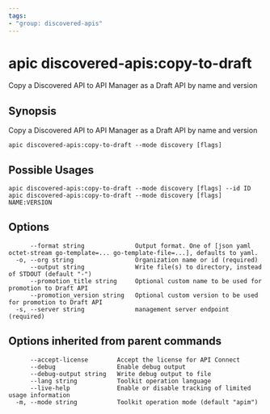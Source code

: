 ```yaml
---
tags:
- "group: discovered-apis"
---
```

# apic discovered-apis:copy-to-draft

Copy a Discovered API to API Manager as a Draft API by name and version

## Synopsis

Copy a Discovered API to API Manager as a Draft API by name and version

```
apic discovered-apis:copy-to-draft --mode discovery [flags]
```

## Possible Usages

```
apic discovered-apis:copy-to-draft --mode discovery [flags] --id ID
apic discovered-apis:copy-to-draft --mode discovery [flags] NAME:VERSION
```

## Options

```
      --format string              Output format. One of [json yaml octet-stream go-template=... go-template-file=...], defaults to yaml.
  -o, --org string                 Organization name or id (required)
      --output string              Write file(s) to directory, instead of STDOUT (default "-")
      --promotion_title string     Optional custom name to be used for promotion to Draft API
      --promotion_version string   Optional custom version to be used for promotion to Draft API
  -s, --server string              management server endpoint (required)
```

## Options inherited from parent commands

```
      --accept-license        Accept the license for API Connect
      --debug                 Enable debug output
      --debug-output string   Write debug output to file
      --lang string           Toolkit operation language
      --live-help             Enable or disable tracking of limited usage information
  -m, --mode string           Toolkit operation mode (default "apim")
```
